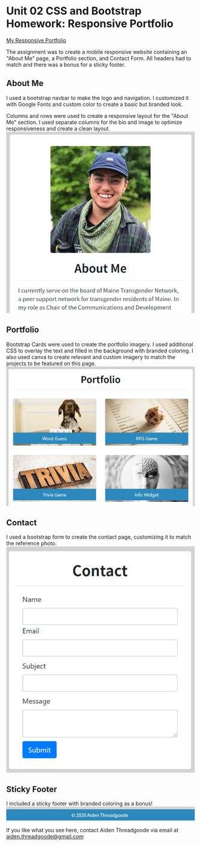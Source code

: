 # Unit 02 CSS and Bootstrap Homework: Responsive Portfolio

[My Responsive Portfolio](https://a-thread.github.io/Responsive-Portfolio-HW02-Aiden/)

The assignment was to create a mobile responsive website containing an "About Me" page, a Portfolio section, and Contact Form. All headers had to match and there was a bonus for a sticky footer. 

## About Me

I used a bootstrap navbar to make the logo and navigation. I customized it with Google Fonts and custom color to create a basic but branded look.

Columns and rows were used to create a responsive layout for the "About Me" section. I used separate columns for the bio and image to optimize responsiveness and create a clean layout.
![About Me](/screenshots/AboutMe.png)

## Portfolio

Bootstrap Cards were used to create the portfolio imagery. I used additional CSS to overlay the text and filled in the background with branded coloring. I also used canva to create relevant and custom imagery to match the projects to be featured on this page.
![Portfolio](/screenshots/Portfolio.png)

## Contact
I used a bootstrap form to create the contact page, customizing it to match the reference photo.
![ContactForm](/screenshots/contact-form.png)

## Sticky Footer
I included a sticky footer with branded coloring as a bonus!
![StickyFooter](/screenshots/stickyfooter.png)

If you like what you see here, contact Aiden Threadgoode via email at aiden.threadgoode@gmail.com